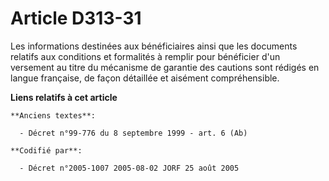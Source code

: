 # Article D313-31

Les informations destinées aux bénéficiaires ainsi que les documents relatifs aux conditions et formalités à remplir pour
bénéficier d'un versement au titre du mécanisme de garantie des cautions sont rédigés en langue française, de façon détaillée
et aisément compréhensible.

**Liens relatifs à cet article**

	**Anciens textes**:

	  - Décret n°99-776 du 8 septembre 1999 - art. 6 (Ab)

	**Codifié par**:

	  - Décret n°2005-1007 2005-08-02 JORF 25 août 2005

